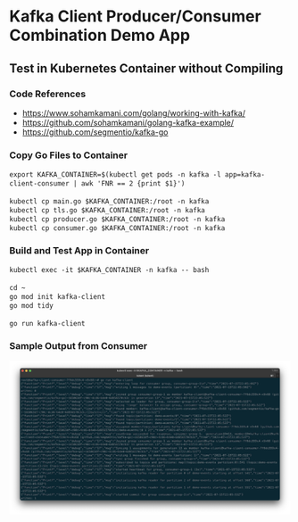 # Kafka Client Producer/Consumer Combination Demo App

## Test in Kubernetes Container without Compiling

### Code References

- <https://www.sohamkamani.com/golang/working-with-kafka/>
- <https://github.com/sohamkamani/golang-kafka-example/>
- <https://github.com/segmentio/kafka-go>

### Copy Go Files to Container

```shell
export KAFKA_CONTAINER=$(kubectl get pods -n kafka -l app=kafka-client-consumer | awk 'FNR == 2 {print $1}')

kubectl cp main.go $KAFKA_CONTAINER:/root -n kafka
kubectl cp tls.go $KAFKA_CONTAINER:/root -n kafka
kubectl cp producer.go $KAFKA_CONTAINER:/root -n kafka
kubectl cp consumer.go $KAFKA_CONTAINER:/root -n kafka
```

### Build and Test App in Container

```shell
kubectl exec -it $KAFKA_CONTAINER -n kafka -- bash

cd ~
go mod init kafka-client
go mod tidy

go run kafka-client
```

### Sample Output from Consumer

![Consumer](consumer.png)
